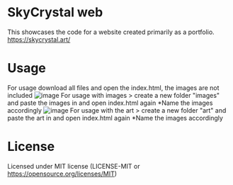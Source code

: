 # SkyCrystal web
This showcases the code for a website created primarily as a portfolio. https://skycrystal.art/

# Usage
For usage download all files and open the index.html, the images are not included
![image](https://github.com/user-attachments/assets/c1cc4cfa-d570-4eec-832a-3b2b46dfe48a)
For usage with images > create a new folder "images" and paste the images in and open index.html again *Name the images accordingly
![image](https://github.com/user-attachments/assets/b1d9cc02-a5e8-4b7d-aaf0-725d86dd6ecb)
For usage with the art > create a new folder "art" and paste the art in and open index.html again *Name the images accordingly

# License
Licensed under MIT license (LICENSE-MIT or https://opensource.org/licenses/MIT)

